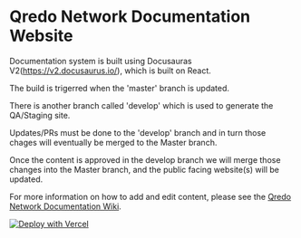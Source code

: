 # Qredo Network Documentation Website

Documentation system is built using Docusauras V2(https://v2.docusaurus.io/), which is built on React. 

The build is trigerred when the 'master' branch is updated. 

There is another branch called 'develop' which is used to generate the QA/Staging site. 

Updates/PRs must be done to the 'develop' branch and in turn those chages will eventually be merged to the Master branch. 

Once the content is approved in the develop branch we will merge those changes into the Master branch, and the public facing website(s) will be updated.

For more information on how to add and edit content, please see the [Qredo Network Documentation Wiki](https://github.com/qredo/documentation/wiki).

[![Deploy with Vercel](https://vercel.com/button)](https://vercel.com/import/project?template=https://github.com/vercel/vercel/tree/master/docusaurus-2)
